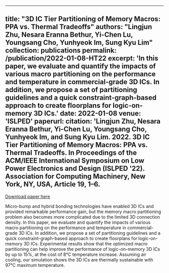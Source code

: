 
---
title: "3D IC Tier Partitioning of Memory Macros: PPA vs. Thermal Tradeoffs"
authors: "Lingjun Zhu, Nesara Eranna Bethur, Yi-Chen Lu, Youngsang Cho, Yunhyeok Im, Sung Kyu Lim"
collection: publications
permalink: /publication/2022-01-08-HT22
excerpt: 'In this paper, we evaluate and quantify the impacts of various macro partitioning on the performance and temperature in commercial-grade 3D ICs. In addition, we propose a set of partitioning guidelines and a quick constraint-graph-based approach to create floorplans for logic-on-memory 3D ICs.'
date: 2022-01-08
venue: 'ISLPED'
paperurl: <!-- '(https://dl.acm.org/doi/abs/10.1145/3531437.3539724)' -->
citation: 'Lingjun Zhu, Nesara Eranna Bethur, Yi-Chen Lu, Youngsang Cho, Yunhyeok Im, and Sung Kyu Lim. 2022. 3D IC Tier Partitioning of Memory Macros: PPA vs. Thermal Tradeoffs. In Proceedings of the ACM/IEEE International Symposium on Low Power Electronics and Design (ISLPED '22). Association for Computing Machinery, New York, NY, USA, Article 19, 1–6.
---
<!-- This paper is about the number 2. The number 3 is left for future work. -->

[Download paper here](https://doi.org/10.1145/3531437.3539724)


<!-- Recommended citation: Lingjun Zhu, Nesara Eranna Bethur, Yi-Chen Lu, Youngsang Cho, Yunhyeok Im, and Sung Kyu Lim. 2022. 3D IC Tier Partitioning of Memory Macros: PPA vs. Thermal Tradeoffs. In Proceedings of the ACM/IEEE International Symposium on Low Power Electronics and Design (ISLPED '22). Association for Computing Machinery, New York, NY, USA, Article 19, 1–6. -->

Micro-bump and hybrid bonding technologies have enabled 3D ICs and provided remarkable performance gain, but the memory macro partitioning problem also becomes more complicated due to the limited 3D connection density. In this paper, we evaluate and quantify the impacts of various macro partitioning on the performance and temperature in commercial-grade 3D ICs. In addition, we propose a set of partitioning guidelines and a quick constraint-graph-based approach to create floorplans for logic-on-memory 3D ICs. Experimental results show that the optimized macro partitioning can help improve the performance of logic-on-memory 3D ICs by up to 15%, at the cost of 8°C temperature increase. Assuming air cooling, our simulation shows the 3D ICs are thermally sustainable with 97°C maximum temperature.


